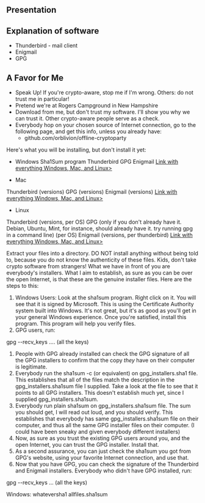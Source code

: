 ## Presentation

## Explanation of software

* Thunderbird - mail client
* Enigmail
* GPG

## A Favor for Me

* Speak Up! If you're crypto-aware, stop me if I'm wrong. Others: do not trust me in particular!
* Pretend we're at Rogers Campground in New Hampshire
* Download from me, but don't trust my software. I'll show you why we can trust it. Other crypto-aware people serve as a check.
* Everybody hop on your chosen source of Internet connection, go to the following page, and get this info, unless you already have:
  * github.com/orblivion/offline-cryptoparty

Here's what you will be installing, but don't install it yet:

* Windows
Sha1Sum program
Thunderbird
GPG
Enigmail
<a href="blah.zip">Link with everything Windows, Mac, and Linux></a>

* Mac

Thunderbird (versions)
GPG (versions)
Enigmail (versions)
<a href="blah.zip">Link with everything Windows, Mac, and Linux></a>

* Linux

Thunderbird (versions, per OS)
GPG (only if you don't already have it. Debian, Ubuntu, Mint, for instance, should already have it. try running gpg in a command line) (per OS)
Enigmail (versions, per thunderbird)
<a href="blah.tar.bz">Link with everything Windows, Mac, and Linux></a>

Extract your files into a directory. DO NOT install anything without being told to, because you do not know the authenticity of these files. Kids, don't take crypto software from strangers! What we have in front of you are everybody's installers. What I aim to establish, as sure as you can be over the open Internet, is that these are the genuine installer files. Here are the steps to this:

1) Windows Users: Look at the sha1sum program. Right click on it. You will see that it is signed by Microsoft. This is using the Certificate Authority system built into Windows. It's not great, but it's as good as you'll get in your general Windows experience. Once you're satisfied, install this program. This program will help you verify files.
2) GPG users, run:

gpg --recv_keys .... (all the keys)

1) People with GPG already installed can check the GPG signature of all the GPG installers to confirm that the copy *they* have on their computer is legitimate.
2) Everybody run the sha1sum -c (or equivalent) on gpg_installers.sha1 file. This establishes that all of the files match the description in the gpg_installers.sha1sum file I supplied. Take a look at the file to see that it points to all GPG installers. This doesn't establish much yet, since I supplied gpg_installers.sha1sum.
3) Everybody run plain sha1sum on gpg_installers.sha1sum file. The sum you should get, I will read out loud, and you should verify. This establishes that everybody has same gpg_installers.sha1sum file on their computer, and thus all the same GPG installer files on their computer. (I could have been sneaky and given everybody different installers)
4) Now, as sure as you trust the existing GPG users around you, and the open Internet, you can trust the GPG installer. Install that.
5) As a second assurance, you can just check the sha1sum you got from GPG's website, using your favorite Internet connection, and use that.
6) Now that you have GPG, you can check the signature of the Thunderbird and Enigmail installers. Everybody who didn't have GPG installed, run:

gpg --recv_keys ... (all the keys)

Windows:
whateversha1 allfiles.sha1sum


